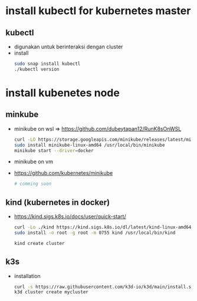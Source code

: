 # install kubectl for kubernetes master
## kubectl
- digunakan untuk berinteraksi dengan cluster
- install 
  ```bash
  sudo snap install kubectl
  ./kubectl version
  ```

# install kubenetes node
## minkube
- minikube on wsl => https://github.com/dubeytapan12/RunK8sOnWSL
  ```bash
  curl -LO https://storage.googleapis.com/minikube/releases/latest/minikube-linux-amd64
  sudo install minikube-linux-amd64 /usr/local/bin/minikube
  minikube start --driver=docker
  ```

- minikube on vm
- https://github.com/kubernetes/minikube
  ```bash
  # comming soon
  ```

## kind (kubernetes in docker)
- https://kind.sigs.k8s.io/docs/user/quick-start/
  ```bash
  curl -Lo ./kind https://kind.sigs.k8s.io/dl/latest/kind-linux-amd64
  sudo install -o root -g root -m 0755 kind /usr/local/bin/kind

  kind create cluster
  ```

## k3s
- installation
  ```bash
  curl -s https://raw.githubusercontent.com/k3d-io/k3d/main/install.sh | bash
  k3d cluster create mycluster
  ```